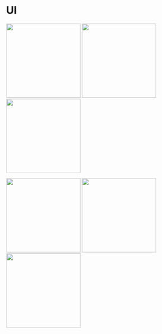 
# UI


<p align="left">
  <img src="https://github.com/drmaniya/EmpowerED/tree/master/screenshots/Login.png" width="200">
   <img src="https://github.com/drmaniya/EmpowerED/tree/master/screenshots/Register.png" width="200">
    <img src="https://github.com/drmaniya/EmpowerED/tree/master/screenshots/Data1.png" width="200">
</p>

<p>
  <img src="https://github.com/drmaniya/EmpowerED/tree/master/screenshots/Data2.png" width="200">
  <img src="https://github.com/drmaniya/EmpowerED/tree/master/screenshots/Delete.png" width="200">
   <img src="https://github.com/drmaniya/EmpowerED/tree/master/screenshots/Update.png" width="200">
</p>

